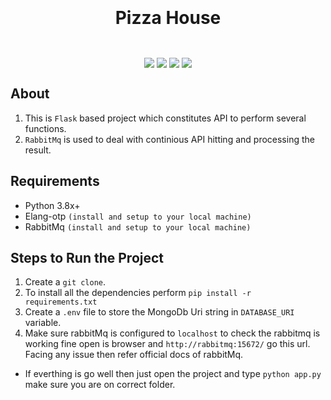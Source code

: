 # <div style='display:flex;justify-content:center;'><p>Pizza House<p></div>
<div style='display:flex;justify-content:center;'>
    <img style='margin: 0px 2px 0px 2px;' src='https://img.shields.io/badge/Python-3776AB?style=for-the-badge&logo=python&logoColor=white' />
    <img style='margin: 0px 2px 0px 2px;' src='https://img.shields.io/badge/Flask-000000?style=for-the-badge&logo=flask&logoColor=white'/>
    <img style='margin: 0px 2px 0px 2px;' src='https://img.shields.io/badge/MongoDB-4EA94B?style=for-the-badge&logo=mongodb&logoColor=white'/>
    <img style='margin: 0px 2px 0px 2px;' src='https://img.shields.io/badge/rabbitmq-%23FF6600.svg?&style=for-the-badge&logo=rabbitmq&logoColor=white'/>
</div>


## About
1. This is `Flask` based project which constitutes API to perform several functions.
2. `RabbitMq` is used to deal with continious API hitting and processing the result.

## Requirements
* Python 3.8x+
* Elang-otp `(install and setup to your local machine)`
* RabbitMq `(install and setup to your local machine)`

## Steps to Run the Project
1. Create a `git clone`.
2. To install all the dependencies perform `pip install -r requirements.txt`
3. Create a `.env` file to store the MongoDb Uri string in `DATABASE_URI` variable.
4. Make sure rabbitMq is configured to `localhost` to check the rabbitmq is working fine open is browser and `http://rabbitmq:15672/` go this url. Facing any issue then refer official docs of rabbitMq.
* If everthing is go well then just open the project and type `python app.py` make sure you are on correct folder.
